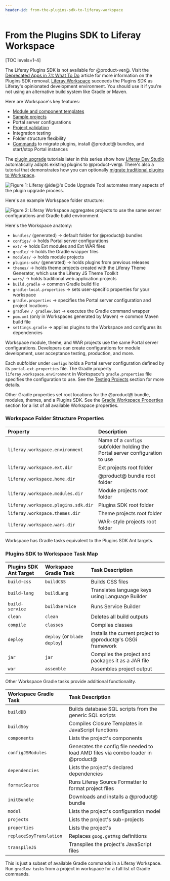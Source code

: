 ```yaml
---
header-id: from-the-plugins-sdk-to-liferay-workspace
---
```


# From the Plugins SDK to Liferay Workspace

[TOC levels=1-4]

The Liferay Plugins SDK is not available for @product-ver@. Visit the
[Deprecated Apps in 7.1: What To Do](/docs/7-1/deploy/-/knowledge_base/d/deprecated-apps-in-7-1-what-to-do#foundation)
article for more information on the Plugins SDK removal.
[Liferay Workspace](/docs/7-1/tutorials/-/knowledge_base/t/liferay-workspace)
succeeds the Plugins SDK as Liferay's opinionated development environment. You
should use it if you're not using an alternative build system like Gradle or
Maven.

Here are Workspace's key features:

- [Module and component templates](/docs/7-1/tutorials/-/knowledge_base/t/creating-projects-with-blade-cli#project-templates)
- [Sample projects](/docs/7-1/tutorials/-/knowledge_base/t/liferay-sample-projects)
- Portal server configurations
- [Project validation](/docs/7-1/tutorials/-/knowledge_base/t/validating-modules-against-the-target-platform)
- Integration testing
- Folder structure flexibility
- [Commands](/docs/7-1/tutorials/-/knowledge_base/t/blade-cli) to migrate
  plugins, install @product@ bundles, and start/stop Portal instances

The
[plugin upgrade](/docs/7-1/tutorials/-/knowledge_base/t/upgrading-plugins-to-liferay-7)
tutorials later in this series show how 
[Liferay Dev Studio](/docs/7-1/tutorials/-/knowledge_base/t/liferay-ide)
automatically adapts existing plugins to @product-ver@. There's also a tutorial
that demonstrates how you can optionally
[migrate traditional plugins to Workspace](/docs/7-1/tutorials/-/knowledge_base/t/migrating-traditional-plugins-to-workspace-web-applications).

![Figure 1: Liferay @ide@'s Code Upgrade Tool automates many aspects of the plugin upgrade process.](../../../images/improved-tooling-code-upgrade-configure-proj.png)

Here's an example Workspace folder structure:

![Figure 2: Liferay Workspace aggregates projects to use the same server configurations and Gradle build environment.](../../../images/improved-tooling-workspace-structure.png)

Here's the Workspace anatomy:

- `bundles/` (generated) &rarr; default folder for @product@ bundles
- `configs/` &rarr; holds Portal server configurations
- `ext/` &rarr; holds Ext modules and Ext WAR files
- `gradle/` &rarr; holds the Gradle wrapper files
- `modules/` &rarr; holds module projects
- `plugins-sdk/` (generated) &rarr; holds plugins from previous releases
- `themes/` &rarr; holds theme projects created with the Liferay Theme 
  Generator, which use the Liferay JS Theme Toolkit
- `wars/` &rarr; holds traditional web application projects
- `build.gradle` &rarr; common Gradle build file
- `gradle-local.properties` &rarr; sets user-specific properties for your
  workspace
- `gradle.properties` &rarr; specifies the Portal server configuration and
  project locations
- `gradlew / gradlew.bat` &rarr; executes the Gradle command wrapper
- `pom.xml` (only in Workspaces generated by Maven) &rarr; common Maven build
  file
- `settings.gradle` &rarr; applies plugins to the Workspace and configures its
  dependencies

Workspace module, theme, and WAR projects use the same Portal server
configurations. Developers can create configurations for module development,
user acceptance testing, production, and more.

Each subfolder under `configs` holds a Portal server configuration defined by
its `portal-ext.properties` file. The Gradle property
`liferay.workspace.environment` in Workspace's `gradle.properties` file
specifies the configuration to use. See the
[Testing Projects](/docs/7-1/tutorials/-/knowledge_base/t/development-lifecycle-for-a-liferay-workspace#testing-projects)
section for more details.

Other Gradle properties set root locations for the @product@ bundle,
modules, themes, and a Plugins SDK. See the
[Gradle Workspace Properties](/docs/7-1/tutorials/-/knowledge_base/t/configuring-a-liferay-workspace#gradle-workspace-properties)
section for a list of all available Workspace properties.

### Workspace Folder Structure Properties

 Property | Description |
:--------- | :------------- |
`liferay.workspace.environment` | Name of a `configs` subfolder holding the Portal server configuration to use |
`liferay.workspace.ext.dir` | Ext projects root folder |
`liferay.workspace.home.dir` | @product@ bundle root folder |
`liferay.workspace.modules.dir` | Module projects root folder |
`liferay.workspace.plugins.sdk.dir` | Plugins SDK root folder |
`liferay.workspace.themes.dir` | Theme projects root folder |
`liferay.workspace.wars.dir` | WAR-style projects root folder |

Workspace has Gradle tasks equivalent to the Plugins SDK Ant targets.

### Plugins SDK to Workspace Task Map

 Plugins SDK Ant Target | Workspace Gradle Task | Task Description |
:--------------------------- | :-------------------------- | :---------------- |
`build-css` | `buildCSS` | Builds CSS files |
`build-lang` | `buildLang` | Translates language keys using Language Builder |
`build-service` | `buildService` | Runs Service Builder |
`clean` | `clean` | Deletes all build outputs |
`compile` | `classes` | Compiles classes |
`deploy` | `deploy` (or `blade deploy`) | Installs the current project to @product@'s OSGi framework |
`jar` | `jar` | Compiles the project and packages it as a JAR file |
`war` | `assemble` | Assembles project output |

Other Workspace Gradle tasks provide additional functionality.

Workspace Gradle Task | Task Description |
:-------------------------- | :------------------ |
`buildDB` | Builds database SQL scripts from the generic SQL scripts |
`buildSoy` | Compiles Closure Templates in JavaScript functions |
`components` | Lists the project's components |
`configJSModules` | Generates the config file needed to load AMD files via combo loader in @product@
`dependencies` | Lists the project's declared dependencies |
`formatSource` | Runs Liferay Source Formatter to format project files
`initBundle` | Downloads and installs a @product@ bundle |
`model` | Lists the project's configuration model |
`projects` | Lists the project's sub-projects |
`properties` | Lists the project's
`replaceSoyTranslation` | Replaces `goog.getMsg` definitions
`transpileJS` | Transpiles the project's JavaScript files |

This is just a subset of available Gradle commands in a Liferay Workspace. Run
`gradlew tasks` from a project in workspace for a full list of Gradle commands.

<!-- TODO: Mention Workspace Test Integration section here for info on test
commands once article is available. -Cody -->
